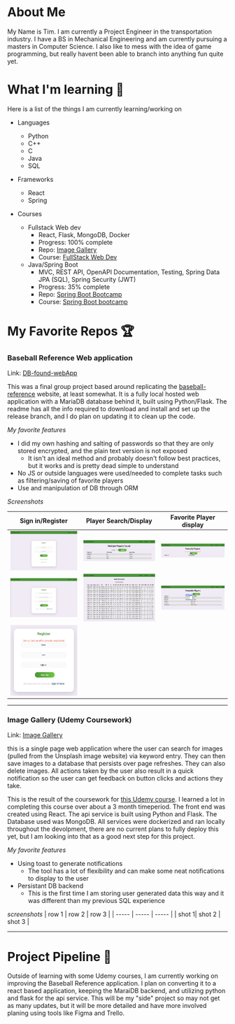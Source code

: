 # About **Me**
My Name is Tim.  I am currently a Project Engineer in the transportation industry.  I have a BS in Mechanical Engineering and am currently pursuing a masters in Computer Science.  I also like to mess with the idea of game programming, but really havent been able to branch into anything fun quite yet.

# What I'm learning 🏫

Here is a list of the things I am currently learning/working on
- Languages
  - Python
  - C++
  - C
  - Java
  - SQL

- Frameworks
  - React
  - Spring

- Courses
  - Fullstack Web dev
    - React, Flask, MongoDB, Docker
    - Progress: 100% complete
    - Repo: [Image Gallery](https://github.com/tkm3d1a/image-gallery-udemy)
    - Course: [FullStack Web Dev](https://www.udemy.com/course/full-stack-web-development-bootcamp/)
  - Java/Spring Boot
    - MVC, REST API, OpenAPI Documentation, Testing, Spring Data JPA (SQL), Spring Security (JWT)
    - Progress: 35% complete
    - Repo: [Spring Boot Bootcamp](https://github.com/tkm3d1a/spring-boot-bootcamp)
    - Course: [Spring Boot bootcamp](https://www.udemy.com/course/the-complete-spring-boot-development-bootcamp/)
    
# My Favorite Repos 🏆

### Baseball Reference Web application
Link: [DB-found-webApp](https://github.com/tkm3d1a/DB-found-webApp)

This was a final group project based around replicating the [baseball-reference](https://www.baseball-reference.com/) website, at least somewhat.  It is a fully local hosted web application with a MariaDB database behind it, built using Python/Flask.  The readme has all the info required to download and install and set up the release branch, and I do plan on updating it to clean up the code.

*My favorite features*
- I did my own hashing and salting of passwords so that they are only stored encrypted, and the plain text version is not exposed
  - It isn't an ideal method and probably doesn't follow best practices, but it works and is pretty dead simple to understand
- No JS or outside languages were used/needed to complete tasks such as filtering/saving of favorite players
- Use and manipulation of DB through ORM

*Screenshots*

| Sign in/Register | Player Search/Display | Favorite Player display |
| -------- | -------- | -------- |
| <img src="./ref/webapp_screen/dbWeb_signin.png" alt="Sign In" width=200px /> | <img src="./ref/webapp_screen/dbWeb_playersearch_multiple.png" alt="Sign In" width=200px /> | <img src="./ref/webapp_screen/dbWeb_favplayers_empty.png" alt="Sign In" width=200px /> |
| <img src="./ref/webapp_screen/dbWeb_register.png" alt="Sign In" width=200px /> | <img src="./ref/webapp_screen/dbWeb_playersearch_single.png" alt="Sign In" width=200px /> | <img src="./ref/webapp_screen/dbWeb_favplayers_entries.png" alt="Sign In" width=200px /> |
| <img src="./ref/webapp_screen/dbWeb_register_err.png" alt="Sign In" width=200px /> | | |

---

### Image Gallery (Udemy Coursework)
Link: [Image Gallery](https://github.com/tkm3d1a/image-gallery-udemy)

this is a single page web application where the user can search for images (pulled from the Unsplash image website) via keyword entry.  They can then save images to a database that persists over page refreshes.  They can also delete images.  All actions taken by the user also result in a quick notification so the user can get feedback on button clicks and actions they take.

This is the result of the coursework for [this Udemy course](https://www.udemy.com/course/full-stack-web-development-bootcamp/). I learned a lot in completing this course over about a 3 month timeperiod.  The front end was created using React.  The api service is built using Python and Flask.  The Database used was MongoDB.  All services were dockerized and ran locally throughout the devolpment, there are no current plans to fully deploy this yet, but I am looking into that as a good next step for this project.

*My favorite features*
- Using toast to generate notifications
  - The tool has a lot of flexibility and can make some neat notifications to display to the user
- Persistant DB backend
  - This is the first time I am storing user generated data this way and it was different than my previous SQL experience

*screenshots*
| row 1 | row 2 | row 3 |
| ----- | ----- | ----- |
| shot 1| shot 2 | shot 3 |

---

# Project Pipeline 🔭

Outside of learning with some Udemy courses, I am currently working on improving the Baseball Reference application.  I plan on converting it to a react based application, keeping the MaraiDB backend, and utilizing python and flask for the api service.  This will be my "side" project so may not get as many updates, but it will be more detailed and have more involved planing using tools like Figma and Trello.
